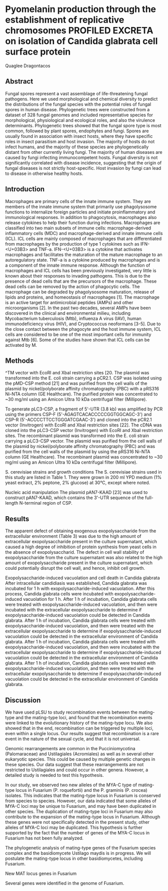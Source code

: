 # Pyomelanin production through the establishment of replicative chromosomes PROFILED EXCRETA on isolation of Candida glabrata cell surface protein
Quaglee Dragontacos


## Abstract
Fungal spores represent a vast assemblage of life-threatening fungal pathogens. Here we used morphological and chemical diversity to predict the distributions of the fungal species with the potential roles of fungal spores in human disease. Phylogenetic trees were constructed from a dataset of 328 fungal genomes and included representative species for morphological, physiological and ecological roles, and also the virulence determinants. Phylogenetic trees showed that the fungal spore type is most common, followed by plant spores, endophytes and fungi. Spores are usually found in association with insect hosts, where they have specific roles in insect parasitism and host invasion. The majority of hosts do not infect humans, and the majority of these species are phylogenetically distant from other currently living fungi. The majority of human diseases are caused by fungi infecting immunocompetent hosts. Fungal diversity is not significantly correlated with disease incidence, suggesting that the origin of fungal diseases is not strictly host-specific. Host invasion by fungi can lead to disease in otherwise healthy hosts.


## Introduction
Macrophages are primary cells of the innate immune system. They are members of the innate immune system that primarily use phagolysosome functions to internalize foreign particles and initiate proinflammatory and immunological responses. In addition to phagocytosis, macrophages also release cytokines to help their function during infections. Macrophages are classified into two main subsets of immune cells: macrophage-derived inflammatory cells (MDC) and macrophage-derived and innate immune cells (ICL). ICL cells are mainly composed of macrophages that are differentiated from macrophages by the production of type 1 cytokines such as IFN-<U+03B3> and TNF-a. IFN-<U+03B3> is a cytokine that activates macrophages and facilitates the maturation of the mature macrophage to an autoregulatory state. TNF-a is a cytokine produced by macrophages and is a component of the innate immune response. Although the function of macrophages and ICL cells has been previously investigated, very little is known about their responses to invading pathogens. This is due to the presence of dead cells that are the precursors of the macrophage. These dead cells can be removed by the action of phagocytic cells. The macrophage can be degraded by phagolysosome maturation, release of lipids and proteins, and homeostasis of macrophages [1]. The macrophage is an active target for antimicrobial peptides (AMPs) and other microorganisms [2]. In the past two decades, several AMPs have been discovered in the clinical and environmental milieu, including Mycobacterium tuberculosis (Mtb), influenza A virus (IAV), human immunodeficiency virus (HIV), and Cryptococcus neoformans [3-5]. Due to the close contact between the phagocyte and the host immune system, ICL cells are considered to be one of the most important cells for immunity against Mtb [6]. Some of the studies have shown that ICL cells can be activated by M.


## Methods
 ^TM vector with EcoRI and XbaI restriction sites [20. The plasmid was transformed into the E. coli strain carrying a pCR2.1. CSP was isolated using the pMD-CSP method [21] and was purified from the cell walls of the plasmid by nickel/polyborate affinity chromatography (PBC) with a pRS316 Ni-NTA column (GE Healthcare). The purified protein was concentrated to ~30 mg/ml using an Amicon Ultra 10 kDa centrifugal filter (Millipore).

To generate pLC3-CSP, a fragment of 5'-UTR (3.8 kb) was amplified by PCR using the primers CSP-F (5'-AGAGTCACACCCCCGGTGGCAGC-3') and CSP-R (5'-ACCCCTTCCTGGGATCGAAC-3') and cloned into the pCR2.1 vector (Invitrogen) with EcoRI and XbaI restriction sites [22]. The cDNA was cloned into the pLC3-CSP vector (Invitrogen) with EcoRI and XbaI restriction sites. The recombinant plasmid was transformed into the E. coli strain carrying a pLC3-CSP vector. The plasmid was purified from the cell walls of the plasmid by nickel/polyborate affinity chromatography (PBC) and was purified from the cell walls of the plasmid by using the pRS316 Ni-NTA column (GE Healthcare). The recombinant plasmid was concentrated to ~30 mg/ml using an Amicon Ultra 10 kDa centrifugal filter (Millipore).

S. cerevisiae strains and growth conditions
The S. cerevisiae strains used in this study are listed in Table 1. They were grown in 200 ml YPD medium (1% yeast extract, 2% peptone, 2% glucose) at 30°C, except where noted.

Nucleic acid manipulation
The plasmid pAN7-KAAD [23] was used to construct pAN7-KAAD, which contains the 3'-UTR sequence of the full-length N-terminal region of CSP.


## Results
The apparent defect of obtaining exogenous exopolysaccharide from the extracellular environment (Table 3) was due to the high amount of extracellular exopolysaccharide present in the culture supernatant, which caused a high degree of inhibition of protein synthesis from yeast cells in the absence of exopolysaccharid. The defect in cell wall stability of exopolysaccharide from the culture supernatant was also related to the high amount of exopolysaccharide present in the culture supernatant, which could potentially disrupt the cell wall, and hence, inhibit cell growth.

Exopolysaccharide-induced vacuolation and cell death in Candida glabrata
After intracellular candidiasis was established, Candida glabrata was incubated for 1 h with exopolysaccharide-induced vacuolation. After this process, Candida glabrata cells were incubated with exopolysaccharide-induced vacuolation for 1 h. After 1 h of incubation, Candida glabrata cells were treated with exopolysaccharide-induced vacuolation, and then were incubated with the extracellular exopolysaccharide to determine if exopolysaccharide-induced vacuolation could be detected in Candida glabrata. After 1 h of incubation, Candida glabrata cells were treated with exopolysaccharide-induced vacuolation, and then were treated with the extracellular exopolysaccharide to determine if exopolysaccharide-induced vacuolation could be detected in the extracellular environment of Candida glabrata. After 1 h of incubation, Candida glabrata cells were treated with exopolysaccharide-induced vacuolation, and then were incubated with the extracellular exopolysaccharide to determine if exopolysaccharide-induced vacuolation could be detected in the extracellular environment of Candida glabrata. After 1 h of incubation, Candida glabrata cells were treated with exopolysaccharide-induced vacuolation, and then were treated with the extracellular exopolysaccharide to determine if exopolysaccharide-induced vacuolation could be detected in the extracellular environment of Candida glabrata.


## Discussion
We have used pLSU to study recombination events between the mating-type and the mating-type loci, and found that the recombination events were linked to the evolutionary history of the mating-type locu. We also showed that in the end, recombination can be triggered by multiple loci, even within a single locus. Our results suggest that recombination is a rare event in the nature of the sexual cycle, and that it is not universal.

Genomic rearrangements are common in the Pucciniomycotina (Palomaraceae) and Ustilagiales (Acromiales) as well as in several other eukaryotic species. This could be caused by multiple genetic changes in these species. Our data suggest that these rearrangements are not restricted to Ustilagiales and could occur in other genera. However, a detailed study is needed to test this hypothesis.

In our study, we observed two new alleles of the MYA-C type of mating-type locus in Fusarium (P. roquefortii) and the P. graminis (P. crocea) isolates. This indicates that the mating-type locus in Fusarium is conserved from species to species. However, our data indicated that some alleles of MYA-C loci may be unique to Fusarium, and may have been duplicated in other species. The duplication of mating-type loci in Fusarium may also contribute to the expansion of the mating-type locus in Fusarium. Although these genes were not specifically detected in the present study, other alleles of MYA-C loci may be duplicated. This hypothesis is further supported by the fact that the number of genes of the MYA-C locus in Fusarium has not been fully analyzed.

The phylogenetic analysis of mating-type genes of the Fusarium species complex and the basidiomycete Ustilago maydis is in progress. We will postulate the mating-type locus in other basidiomycetes, including Fusarium.

New MAT locus genes in Fusarium

Several genes were identified in the genome of Fusarium.

